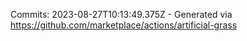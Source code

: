 Commits: 2023-08-27T10:13:49.375Z - Generated via https://github.com/marketplace/actions/artificial-grass
<br>

